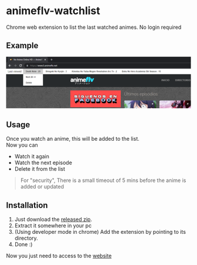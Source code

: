 # animeflv-watchlist
Chrome web extension to list the last watched animes.
No login required

## Example 
![Example](images/example.png "Example")


## Usage
Once you watch an anime, this will be added to the list.  
Now you can 
+ Watch it again
+ Watch the next episode
+ Delete it from the list

> For "security", There is a small timeout of 5 mins before the anime is added or updated
## Installation 

1. Just download the [released zip](https://github.com/artolajon/animeflv-watchlist/releases/tag/v1.3).
1. Extract it somewhere in your pc
1. (Using developer mode in chrome) Add the extension by pointing to its directory.
1. Done :)

Now you just need to access to the [website](https://www3.animeflv.net/)

